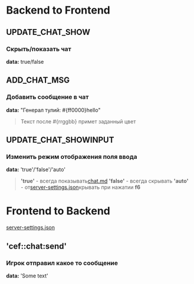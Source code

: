 # Backend to Frontend

## UPDATE_CHAT_SHOW
### Скрыть/показать чат
**data:** true/false

## ADD_CHAT_MSG
### Добавить сообщение в чат
**data:** "Генерал тулий: #{ff0000}hello"
> Текст после #{rrggbb} примет заданный цвет

## UPDATE_CHAT_SHOWINPUT
### Изменить режим отображения поля ввода
**data:** 'true'/'false'/'auto'
> **'true'** - всегда показывать[chat.md](chat.md)
> **'false'** - всегда скрывать
> **'auto'** - от[server-settings.json](..%2F..%2Fbuild%2Fdist%2Fserver%2Fserver-settings.json)крывать при нажатии **f6**


#  Frontend to Backend
[server-settings.json](..%2F..%2Fbuild%2Fdist%2Fserver%2Fserver-settings.json)
## 'cef::chat:send'
### Игрок отправил какое то сообщение
**data:** 'Some text'
